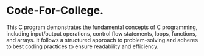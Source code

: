 # Code-For-College.
This C program demonstrates the fundamental concepts of C programming, including input/output operations, control flow statements, loops, functions, and arrays. It follows a structured approach to problem-solving and adheres to best coding practices to ensure readability and efficiency.
